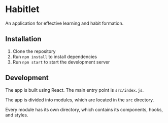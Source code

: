 # Habitlet

An application for effective learning and habit formation.

## Installation

1. Clone the repository
2. Run `npm install` to install dependencies
3. Run `npm start` to start the development server

## Development

The app is built using React. The main entry point is `src/index.js`.

The app is divided into modules, which are located in the `src` directory.

Every module has its own directory, which contains its components, hooks, and styles.
